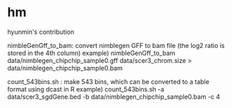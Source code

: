 hm
==
hyunmin's contribution

nimbleGenGff_to_bam: convert nimblegen GFF to bam file (the log2 ratio is stored in the 4th column)
	example) 
	nimbleGenGff_to_bam data/nimblegen_chipchip_sample0.gff data/scer3_chrom.size > data/nimblegen_chipchip_sample0.bam

count_543bins.sh : make 543 bins, which can be converted to a table format using dcast in R
	example)
	count_543bins.sh -a data/scer3_sgdGene.bed -b data/nimblegen_chipchip_sample0.bam -c 4



